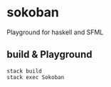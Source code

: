 # sokoban

Playground for haskell and SFML

## build & Playground

    stack build
    stack exec Sokoban
